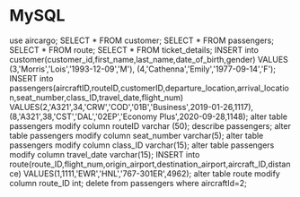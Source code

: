 # MySQL
use aircargo;
SELECT * FROM customer;
SELECT * FROM passengers;
SELECT * FROM route;
SELECT * FROM ticket_details;
INSERT into customer(customer_id,first_name,last_name,date_of_birth,gender)
VALUES (3,'Morris','Lois','1993-12-09','M'),
(4,'Cathenna','Emily','1977-09-14','F');
INSERT into passengers(aircraftID,routeID,customerID,departure_location,arrival_location,seat_number,class_ID,travel_date,flight_num)
VALUES(2,'A321',34,'CRW','COD','01B','Business',2019-01-26,1117), (8,'A321',38,'CST','DAL','02EP','Economy Plus',2020-09-28,1148);
alter table passengers modify column routeID varchar (50);
describe passengers;
alter table passengers modify column seat_number varchar(5);
alter table passengers modify column class_ID varchar(15);
alter table passengers modify column travel_date varchar(15);
INSERT into route(route_ID,flight_num,origin_airport,destination_airport,aircraft_ID,distance)
VALUES(1,1111,'EWR','HNL','767-301ER',4962);
alter table route modify column route_ID int;
delete from passengers where aircraftId=2;
